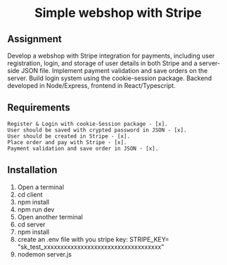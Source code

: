 <h1 align="center">
  Simple webshop with Stripe
</h1>

## Assignment

Develop a webshop with Stripe integration for payments, including user registration, login, and storage of user details in both Stripe and a server-side JSON file. Implement payment validation and save orders on the server. Build login system using the cookie-session package. Backend developed in Node/Express, frontend in React/Typescript.

## Requirements

    Register & Login with cookie-Session package - [x].
    User should be saved with crypted password in JSON - [x].
    User should be created in Stripe - [x].
    Place order and pay with Stripe - [x].
    Payment validation and save order in JSON - [x].

## Installation

1.  Open a terminal
2.  cd client
3.  npm install
4.  npm run dev
5.  Open another terminal
6.  cd server
7.  npm install
8.  create an .env file with you stripe key: STRIPE_KEY= "sk_test_xxxxxxxxxxxxxxxxxxxxxxxxxxxxxxxxxxx"
9.  nodemon server.js
